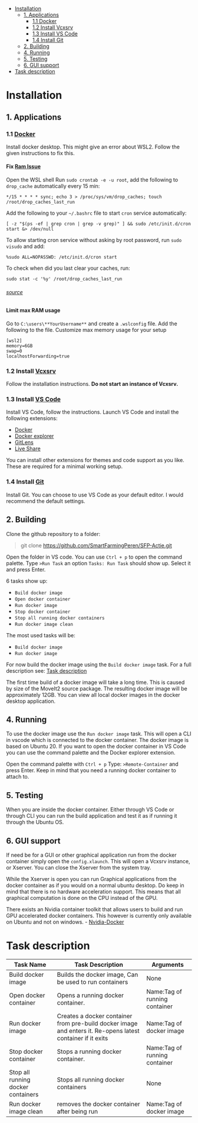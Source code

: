 

- [Installation](#installation)
	- [1. Applications](#1-Applications)
		- [1.1 Docker](#11-docker)
		- [1.2 Install Vcxsrv](#12-install-vcxsrv)
		- [1.3 Install VS Code](#13-install-vs-code)
		- [1.4 Install Git](#14-install-git)
	- [2. Building](#2-building)
	- [4. Running](#4-running)
	- [5. Testing](#5-testing)
	- [6. GUI support](#6-gui-support)
- [Task description](#task-description)

# Installation

## 1. Applications

### 1.1 [Docker](https://docs.docker.com/docker-for-windows/install/)
Install docker desktop. This might give an error about WSL2. Follow the given instructions to fix this.

#### Fix [Ram Issue](https://github.com/microsoft/WSL/issues/4166)
Open the WSL shell
Run `sudo crontab -e -u root`, add the following to `drop_cache` automatically every 15 min:
```
*/15 * * * * sync; echo 3 > /proc/sys/vm/drop_caches; touch /root/drop_caches_last_run
```

Add the following to your `~/.bashrc` file to start `cron` service automatically:
```
[ -z "$(ps -ef | grep cron | grep -v grep)" ] && sudo /etc/init.d/cron start &> /dev/null
```

To allow starting cron service without asking by root password, run `sudo visudo` and add:

```
%sudo ALL=NOPASSWD: /etc/init.d/cron start
```

To check when did you last clear your caches, run:

```
sudo stat -c '%y' /root/drop_caches_last_run
```
###### [source](https://github.com/Adriankhl/wsl2-xwin-audio)

#### Limit max RAM usage
Go to `C:\users\**YourUsername**` and create a `.wslconfig` file.
Add the following to the file. Customize max memory usage for your setup
```
[wsl2]
memory=6GB
swap=0
localhostForwarding=true
```

### 1.2 Install [Vcxsrv](https://sourceforge.net/projects/vcxsrv/) 

Follow the installation instructions. __Do not start an instance of Vcxsrv.__

### 1.3 Install [VS Code](https://code.visualstudio.com/)
Install VS Code, follow the instructions.
Launch VS Code and install the following extensions:

* [Docker](https://marketplace.visualstudio.com/items?itemName=ms-azuretools.vscode-docker)
* [Docker explorer](https://marketplace.visualstudio.com/items?itemName=formulahendry.docker-explorer)
* [GitLens](https://marketplace.visualstudio.com/items?itemName=eamodio.gitlens)
* [Live Share](https://marketplace.visualstudio.com/items?itemName=MS-vsliveshare.vsliveshare)

You can install other extensions for themes and code support as you like. These are required for a minimal working setup.

### 1.4 Install [Git](https://git-scm.com/)
Install Git. You can choose to use VS Code as your default editor. I would recommend the default settings.

## 2. Building
Clone the github repository to a folder:
> git clone https://github.com/SmartFarmingPeren/SFP-Actie.git

Open the folder in VS code. You can use `Ctrl + p` to open the command palette. Type `>Run Task` an option `Tasks: Run Task` should show up. Select it and press Enter.

6 tasks show up:
* `Build docker image`
* `Open docker container`
* `Run docker image`
* `Stop docker container`
* `Stop all running docker containers`
* `Run docker image clean`

The most used tasks will be:
* `Build docker image`
* `Run docker image`

For now build the docker image using the `Build docker image` task. For a full description see: [Task description](#task-description)

The first time build of a docker image will take a long time. This is caused by size of the MoveIt2 source package. The resulting docker image will be approximately 12GB. You can view all local docker images in the docker desktop application.

## 4. Running

To use the docker image use the `Run docker image` task.
This will open a CLI in vscode which is connected to the docker container. The docker image is based on Ubuntu 20. If you want to open the docker container in VS Code you can use the command palette and the Docker explorer extension.

Open the command palette with `Ctrl + p` Type: `>Remote-Container` and press Enter. Keep in mind that you need a running docker container to attach to.

## 5. Testing

When you are inside the docker container. Either through VS Code or through CLI you can run the build application and test it as if running it through the Ubuntu OS.

## 6. GUI support

If need be for a GUI or other graphical application run from the docker container simply open the `config.xlaunch`. This will open a Vcxsrv instance, or Xserver. You can close the Xserver from the system tray.

While the Xserver is open you can run Graphical applications from the docker container as if you would on a normal ubuntu desktop. Do keep in mind that there is no hardware acceleration support. This means that all graphical computation is done on the CPU instead of the GPU.

There exists an Nvidia container toolkit that allows users to build and run GPU accelerated docker containers. This however is currently only available on Ubuntu and not on windows. - [Nvidia-Docker](https://github.com/NVIDIA/nvidia-docker)

# Task description

Task Name | Task Description | Arguments
----------|----------------- | ----------
Build docker image | Builds the docker image, Can be used to run containers | None
Open docker container | Opens a running docker container. | Name:Tag of running container
Run docker image | Creates a docker container from pre-build docker image and enters it. Re-opens latest container if it exits | Name:Tag of docker image
Stop docker container | Stops a running docker container. | Name:Tag of running container
Stop all running docker containers | Stops all running docker containers | None
Run docker image clean | removes the docker container after being run | Name:Tag of docker image
